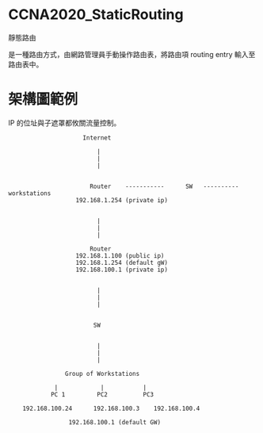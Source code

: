 # CCNA2020_StaticRouting
靜態路由

是一種路由方式，由網路管理員手動操作路由表，將路由項 routing entry 輸入至路由表中。

# 架構圖範例

IP 的位址與子遮罩都攸關流量控制。



                         Internet
                         
                             |
                             |
                             |
                             
                             
                           Router    -----------      SW   ----------   workstations
                       192.168.1.254 (private ip)
                            
                              
                             |
                             |
                             |
                             
                           Router
                       192.168.1.100 (public ip)
                       192.168.1.254 (default gW)
                       192.168.100.1 (private ip)
                       
                       
                             |
                             |
                             |
                             
                             
                            SW
                       
                            
                             |
                             |
                             |
                             
                    Group of Workstations
                    
                 |            |           |
                PC 1         PC2          PC3
              
        192.168.100.24      192.168.100.3    192.168.100.4             
                             
                     192.168.100.1 (default GW)
